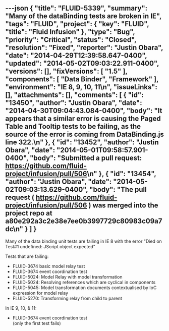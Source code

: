 ---json
{
  "title": "FLUID-5339",
  "summary": "Many of the dataBinding tests are broken in IE",
  "tags": "FLUID",
  "project": {
    "key": "FLUID",
    "title": "Fluid Infusion"
  },
  "type": "Bug",
  "priority": "Critical",
  "status": "Closed",
  "resolution": "Fixed",
  "reporter": "Justin Obara",
  "date": "2014-04-29T12:39:58.647-0400",
  "updated": "2014-05-02T09:03:22.911-0400",
  "versions": [],
  "fixVersions": [
    "1.5"
  ],
  "components": [
    "Data Binder",
    "Framework"
  ],
  "environment": "IE 8, 9, 10, 11\n",
  "issueLinks": [],
  "attachments": [],
  "comments": [
    {
      "id": "13450",
      "author": "Justin Obara",
      "date": "2014-04-30T09:04:43.084-0400",
      "body": "It appears that a similar error is causing the Paged Table and Tooltip tests to be failing, as the source of the error is coming from DataBinding.js line 322.\n"
    },
    {
      "id": "13452",
      "author": "Justin Obara",
      "date": "2014-05-01T09:58:57.901-0400",
      "body": "Submitted a pull request: <https://github.com/fluid-project/infusion/pull/506>\n"
    },
    {
      "id": "13454",
      "author": "Justin Obara",
      "date": "2014-05-02T09:03:13.629-0400",
      "body": "The pull request ( <https://github.com/fluid-project/infusion/pull/506> ) was merged into the project repo at a80e292a3c2e38e7ee0b3997729c80983c09a7dc\n"
    }
  ]
}
---
Many of the data binding unit tests are failing in IE 8 with the error "Died on Test#1 undefined: JScript object expected"

Tests that are failing:

* FLUID-3674 basic model relay test
* FLUID-3674 event coordination test
* FLUID-5024: Model Relay with model transformation
* FLUID-5024: Resolving references which are cyclical in components
* FLUID-5045: Model transformation documents contextualised by IoC expression for model relay
* FLUID-5270: Transforming relay from child to parent

In IE 9, 10, & 11:

* FLUID-3674 event coordination test\
  (only the first test fails)

        